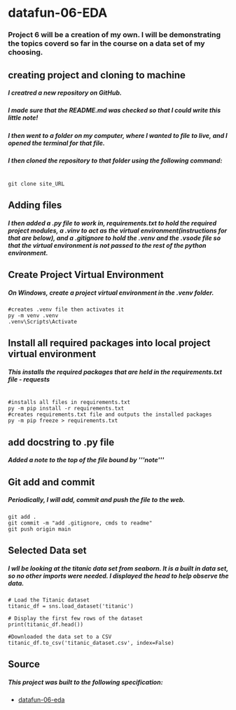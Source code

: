 # datafun-06-EDA

### Project 6 will be a creation of my own. I will be demonstrating the topics coverd so far in the course on a data set of my choosing.

## creating project and cloning to machine

##### I creatred a new repository on GitHub. 
##### I made sure that the README.md was checked so that I could write this little note!
##### I then went to a folder on my computer, where I wanted to file to live, and I opened the terminal for that file.
##### I then cloned the repository to that folder using the following command:
```shell

git clone site_URL

```

## Adding files 

##### I then added a .py file to work in, requirements.txt to hold the required project modules, a .vinv to act as the virtual environment(instructions for that are below), and a .gitignore to hold the .venv and the .vsode file so that the virtual environment is not passed to the rest of the python environment.

## Create Project Virtual Environment

##### On Windows, create a project virtual environment in the .venv folder. 

```shell
#creates .venv file then activates it
py -m venv .venv
.venv\Scripts\Activate

```

## Install all required packages into local project virtual environment

##### This installs the required packages that are held in the requirements.txt file - requests 

```shell

#installs all files in requirements.txt
py -m pip install -r requirements.txt
#creates requirements.txt file and outputs the installed packages
py -m pip freeze > requirements.txt
```

## add docstring to .py file

##### Added a note to the top of the file bound by '''note'''

## Git add and commit 

##### Periodically, I will add, commit and push the file to the web. 

```shell
git add .
git commit -m "add .gitignore, cmds to readme"
git push origin main
```
## Selected Data set

##### I wll be looking at the titanic data set from seaborn. It is a built in data set, so no other imports were needed. I displayed the head to help observe the data.

```shell
# Load the Titanic dataset
titanic_df = sns.load_dataset('titanic')

# Display the first few rows of the dataset
print(titanic_df.head())

#Downloaded the data set to a CSV
titanic_df.to_csv('titanic_dataset.csv', index=False)

```

## Source
##### This project was built to the following specification:
- [datafun-06-eda](https://github.com/denisecase/datafun-06-spec)